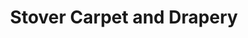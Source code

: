 ---
title: "Stover Carpet and Drapery"
url: /camdenton/stover-carpet-and-drapery/
shop: Teppiche
---